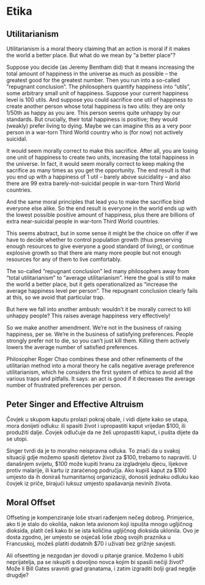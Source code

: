 # Etika

## Utilitarianism

Utilitarianism is a moral theory claiming that an action is moral if it makes the world a better place. But what do we mean by “a better place”?

Suppose you decide (as Jeremy Bentham did) that it means increasing the total amount of happiness in the universe as much as possible – the greatest good for the greatest number. Then you run into a so-called “repugnant conclusion”. The philosophers quantify happiness into “utils”, some arbitrary small unit of happiness. Suppose your current happiness level is 100 utils. And suppose you could sacrifice one util of happiness to create another person whose total happiness is two utils: they are only 1/50th as happy as you are. This person seems quite unhappy by our standards. But crucially, their total happiness is positive; they would (weakly) prefer living to dying. Maybe we can imagine this as a very poor person in a war-torn Third World country who is (for now) not actively suicidal.

It would seem morally correct to make this sacrifice. After all, you are losing one unit of happiness to create two units, increasing the total happiness in the universe. In fact, it would seem morally correct to keep making the sacrifice as many times as you get the opportunity. The end result is that you end up with a happiness of 1 util – barely above suicidality – and also there are 99 extra barely-not-suicidal people in war-torn Third World countries.

And the same moral principles that lead you to make the sacrifice bind everyone else alike. So the end result is everyone in the world ends up with the lowest possible positive amount of happiness, plus there are billions of extra near-suicidal people in war-torn Third World countries.

This seems abstract, but in some sense it might be the choice on offer if we have to decide whether to control population growth (thus preserving enough resources to give everyone a good standard of living), or continue explosive growth so that there are many more people but not enough resources for any of them to live comfortably.

The so-called “repugnant conclusion” led many philosophers away from “total utilitarianism” to “average utilitarianism”. Here the goal is still to make the world a better place, but it gets operationalized as “increase the average happiness level per person”. The repugnant conclusion clearly fails at this, so we avoid that particular trap.

But here we fall into another ambush: wouldn’t it be morally correct to kill unhappy people? This raises average happiness very effectively!

So we make another amendment. We’re not in the business of raising happiness, per se. We’re in the business of satisfying preferences. People strongly prefer not to die, so you can’t just kill them. Killing them actively lowers the average number of satisfied preferences.

Philosopher Roger Chao combines these and other refinements of the utilitarian method into a moral theory he calls negative average preference utilitarianism, which he considers the first system of ethics to avoid all the various traps and pitfalls. It says: an act is good if it decreases the average number of frustrated preferences per person.

## Peter Singer and Effective Altruism

Čovjek u skupom kaputu prolazi pokraj obale, i vidi dijete kako se utapa, mora donijeti odluku: ili spasiti život i upropastiti kaput vrijedan $100, ili produžiti dalje. Čovjek odlučuje da ne želi upropastiti kaput, i pušta dijete da se utopi.

Singer tvrdi da je to moralno neispravna odluka. To znači da u svakoj situaciji gdje možemo spasiti djetetov život za $100, trebamo to napraviti. U današnjem svijetu, $100 može kupiti hranu za izgladnjelu djecu, lijekove protiv malarije, ili kartu iz zaraćenog područja. Ako kupiš kaput za $100 umjesto da ih doniraš humanitarnoj organizaciji, donosiš jednaku odluku kao čovjek iz priče, birajući luksuz umjesto spašavanja nevinih života.

## Moral Offset

Offseting je kompenziranje loše stvari rađenjem nečeg dobrog. Primjerice, ako ti je stalo do okoliša, nakon leta avionom koji ispušta mnogo ugljičnog dioksida, platit ćeš kako bi se ista količina ugljičnog dioksida uklonila. Ovo je dosta zgodno, jer umjesto se osjećaš loše zbog svojih praznika u Francuskoj, možeš platiti dodatnih $70 i uživati bez grižnje savjesti.

Ali ofseetting je nezgodan jer dovodi u pitanje granice. Možemo li ubiti neprijatelja, pa se iskupiti s dovoljno novca kojim bi spasili nečiji život? Može li Bill Gates sravniti grad granatama, i zatim izgraditi bolji grad negdje drugdje?

